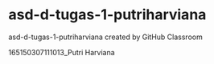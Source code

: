 # asd-d-tugas-1-putriharviana
asd-d-tugas-1-putriharviana created by GitHub Classroom

165150307111013_Putri Harviana
